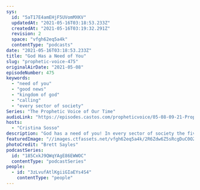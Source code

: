 ```yaml
---
sys:
  id: "5aT17E4amEHjF5UVomMXKV"
  updatedAt: "2021-05-16T03:18:53.233Z"
  createdAt: "2021-05-16T03:19:32.291Z"
  revision: 2
  space: "vfgh62eq5a4k"
  contentType: "podcasts"
date: "2021-05-16T03:18:53.233Z"
title: "God Has a Need of You"
slug: "prophetic-voice-475"
originalAirDate: "2021-05-08"
episodeNumber: 475
keywords:
  - "need of you"
  - "good news"
  - "kingdom of god"
  - "calling"
  - "every sector of society"
Series: "The Prophetic Voice of Our Time"
audioLink: "https://episodes.castos.com/propheticvoice/05-08-09-21-Prophetic-Voice-of-our-Time-[mixdown]-01.mp3"
hosts:
  - "Cristina Sosso"
description: "God has a need of you! In every sector of society the five offices should be operating, not just in the four corners of a church building. Be willing to unlearn things and let God take the lead. Focus on the good news; God is doing many miraculous things here on Earth!"
featuredImage: "//images.ctfassets.net/vfgh62eq5a4k/2R6Zdw6Z5sRcgDuC0OZc8r/d5dc0078a9a3d53a44fdc5879bb807eb/pexels-brett-sayles-2802299__1_.jpg"
photoCredit: "Brett Sayles"
podcastSeries:
  id: "185CxkJ9QWqYAgE86EWWOC"
  contentType: "podcastSeries"
people:
  - id: "3zLvufAtlKgiiGIaEYs4S4"
    contentType: "people"
---
```

